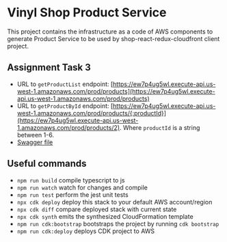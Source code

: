 # Vinyl Shop Product Service

This project contains the infrastructure as a code of AWS components to generate Product Service to be used by shop-react-redux-cloudfront client project.

## Assignment Task 3
- URL to `getProductList` endpoint: [https://ew7p4ug5wl.execute-api.us-west-1.amazonaws.com/prod/products](https://ew7p4ug5wl.execute-api.us-west-1.amazonaws.com/prod/products)
- URL to `getProductById` endpoint: [https://ew7p4ug5wl.execute-api.us-west-1.amazonaws.com/prod/products/{:productId}](https://ew7p4ug5wl.execute-api.us-west-1.amazonaws.com/prod/products/2). Where `productId` is a string between 1-6.
- [Swagger file](docs/swagger-documentation.json)

## Useful commands

* `npm run build`   compile typescript to js
* `npm run watch`   watch for changes and compile
* `npm run test`    perform the jest unit tests
* `npx cdk deploy`  deploy this stack to your default AWS account/region
* `npx cdk diff`    compare deployed stack with current state
* `npx cdk synth`   emits the synthesized CloudFormation template
* `npm run cdk:bootstrap` bootstraps the project by running `cdk bootstrap`
* `npm run cdk:deploy` deploys CDK project to AWS
